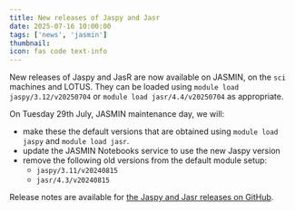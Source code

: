 ```yaml
---
title: New releases of Jaspy and Jasr
date: 2025-07-16 10:00:00
tags: ['news', 'jasmin']
thumbnail: 
icon: fas code text-info
---
```


New releases of Jaspy and JasR are now available on JASMIN, on the `sci` machines and LOTUS. They can be loaded using `module load jaspy/3.12/v20250704` or `module load jasr/4.4/v20250704` as appropriate.

On Tuesday 29th July, JASMIN maintenance day,  we will:

- make these the default versions that are obtained using `module load jaspy` and `module load jasr`.
- update the JASMIN Notebooks service to use the new Jaspy version
- remove the following old versions from the default module setup:
  - `jaspy/3.11/v20240815`
  - `jasr/4.3/v20240815`

Release notes are available for [the Jaspy and Jasr releases on GitHub](https://github.com/cedadev/ceda-jaspy-envs/releases/tag/jaspy3.12_v20250704).
